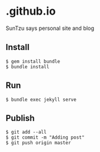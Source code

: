 # .github.io
SunTzu says personal site and blog

## Install
```
$ gem install bundle
$ bundle install
```

## Run
```
$ bundle exec jekyll serve
```
## Publish
```
$ git add --all
$ git commit -m "Adding post"
$ git push origin master
```
